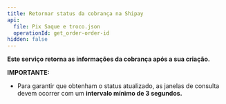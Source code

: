 ```yaml
---
title: Retornar status da cobrança na Shipay
api:
  file: Pix Saque e troco.json
  operationId: get_order-order-id
hidden: false
---
```

**Este serviço retorna as informações da cobrança após a sua criação.**

**IMPORTANTE:**

* Para garantir que obtenham o status atualizado, as janelas de consulta devem ocorrer com um **intervalo mínimo de 3 segundos.**